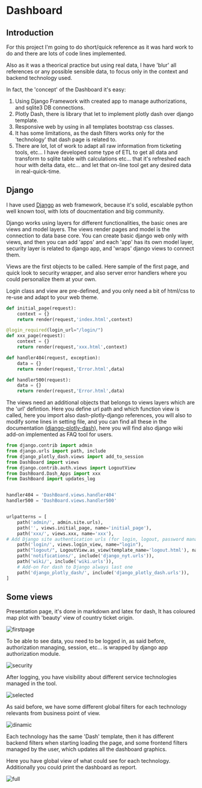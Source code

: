 # Dashboard

## Introduction

For this project I'm going to do short/quick reference as it was hard work to do and there are lots of code lines implemented.

Also as it was a theorical practice but using real data, I have 'blur' all references or any possible sensible data, to focus only in the context and backend technology used.

In fact, the 'concept' of the Dashboard it's easy:

1. Using Django Framework with created app to manage authorizations, and sqlite3 DB connections.
2. Plotly Dash, there is library that let to implement plotly dash over django template.
3. Responsive web by using in all templates bootstrap css classes.
4. It has some limitations, as the dash filters works only for the 'technology' that dash page is related to.
5. There are lot, lot of work to adapt all raw information from ticketing tools, etc... I have developed some type of ETL to get all data and transform to sqlite table with calculations etc... that it's refreshed each hour with delta data, etc... and let that on-line tool get any desired data in real-quick-time.    

## Django

I have used [Django](https://www.djangoproject.com/) as web framework, because it's solid, escalable python well known tool, with lots of doucmentation and big community.

Django works using layers for different functionalities, the basic ones are views and model layers. The views render pages and model is the connection to data base core. You can create basic django web only with views, and then you can add 'apps' and each 'app' has its own model layer, security layer is related to django app, and 'wraps' django views to connect them.

Views are the first objects to be called. Here sample of the first page, and quick look to security wrapper, and also server error handlers where you could personalize them at your own.

Login class and view are pre-defined, and you only need a bit of html/css to re-use and adapt to your web theme.

```python
def initial_page(request):
    context = {}
    return render(request,'index.html',context)

@login_required(login_url="/login/")
def xxx_page(request):
    context = {}
    return render(request,'xxx.html',context)

def handler404(request, exception):
    data = {}
    return render(request,'Error.html',data)

def handler500(request):
    data = {}
    return render(request,'Error.html',data)
```

The views need an additional objects that belongs to views layers which are the 'url' defintion. Here you define url path and which function view is called, here you import also dash-plotly-django references, you will also to modify some lines in setting file, and you can find all these in the documentation ([django-plotly-dash](https://github.com/GibbsConsulting/django-plotly-dash)), here you will find also django wiki add-on implemented as FAQ tool for users.

```python
from django.contrib import admin
from django.urls import path, include
from django_plotly_dash.views import add_to_session
from DashBoard import views
from django.contrib.auth.views import LogoutView
from DashBoard.Dash_Apps import xxx
from DashBoard import updates_log


handler404 = 'DashBoard.views.handler404'
handler500 = 'DashBoard.views.handler500'


urlpatterns = [
    path('admin/', admin.site.urls),
    path('', views.initial_page, name='initial_page'),
    path('xxx/', views.xxx, name='xxx'),
# Add Django site authentication urls (for login, logout, password management)
    path('login/', views.login_view, name="login"),
    path("logout/", LogoutView.as_view(template_name='logout.html'), name="logout"),
    path('notifications/', include('django_nyt.urls')),
    path('wiki/', include('wiki.urls')),
    # Add-on For dash to Django always last one
    path('django_plotly_dash/', include('django_plotly_dash.urls')),
]
```





## Some views

Presentation page, it's done in markdown and latex for dash, It has coloured map plot with 'beauty' view of country ticket origin.

![firstpage](/static/notebooks/dashboard/images/firstpage.png)

To be able to see data, you need to be logged in, as said before, authorization managing, session, etc... is wrapped by django app authorization module.

![security](/static/notebooks/dashboard/images/djangosecurity.png)

After logging, you have visibility about different service technologies managed in the tool.

![selected](/static/notebooks/dashboard/images/selectedareas.png)

As said before, we have some different global filters for each technology relevants from business point of view.

![dinamic](/static/notebooks/dashboard/images/dinamicfilters.png)

Each technology has the same 'Dash' template, then it has different backend filters when starting loading the page, and some frontend filters managed by the user, which updates all the dashboard graphics.

Here you have global view of what could see for each technology. Additionally you could print the dashboard as report.

![full](/static/notebooks/dashboard/images/fulldashboard.png)
